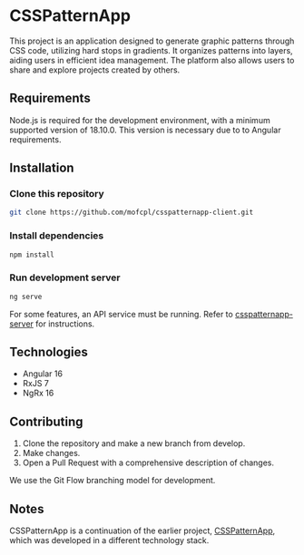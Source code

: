 # CSSPatternApp

This project is an application designed to generate graphic patterns through CSS code, utilizing hard stops in gradients. It organizes patterns into layers, aiding users in efficient idea management. The platform also allows users to share and explore projects created by others.

## Requirements

Node.js is required for the development environment, with a minimum supported version of 18.10.0. This version is necessary due to to Angular requirements.

## Installation

### Clone this repository
```bash
git clone https://github.com/mofcpl/csspatternapp-client.git
```

### Install dependencies
```bash
npm install
```

### Run development server
```bash
ng serve
```

For some features, an API service must be running. Refer to [csspatternapp-server](https://github.com/mofcpl/csspatternapp-server) for instructions.

## Technologies

* Angular 16
* RxJS 7
* NgRx 16

## Contributing

1. Clone the repository and make a new branch from develop.
2. Make changes.
3. Open a Pull Request with a comprehensive description of changes.

We use the Git Flow branching model for development.

## Notes

CSSPatternApp is a continuation of the earlier project, [CSSPatternApp](https://github.com/mofcpl/CSSPatternApp), which was developed in a different technology stack.



